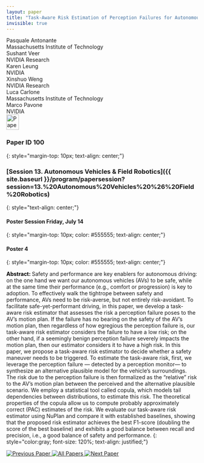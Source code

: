 ```yaml
---
layout: paper
title: "Task-Aware Risk Estimation of Perception Failures for Autonomous Vehicles"
invisible: true
---
```

<div class="paper-authors">
<div class="paper-author-box">
    <div class="paper-author-name">Pasquale Antonante</div>
    <div class="paper-author-uni">Massachusetts Institute of Technology</div>
</div>
<div class="paper-author-box">
    <div class="paper-author-name">Sushant Veer</div>
    <div class="paper-author-uni">NVIDIA Research</div>
</div>
<div class="paper-author-box">
    <div class="paper-author-name">Karen Leung</div>
    <div class="paper-author-uni">NVIDIA</div>
</div>
<div class="paper-author-box">
    <div class="paper-author-name">Xinshuo Weng</div>
    <div class="paper-author-uni">NVIDIA Research</div>
</div>
<div class="paper-author-box">
    <div class="paper-author-name">Luca Carlone</div>
    <div class="paper-author-uni">Massachusetts Institute of Technology</div>
</div>
<div class="paper-author-box">
    <div class="paper-author-name">Marco Pavone</div>
    <div class="paper-author-uni">NVIDIA</div>
</div>

</div><div class="paper-pdf">
<div> <a href="http://www.roboticsproceedings.org/rss19/p100.pdf"><img src="{{ site.baseurl }}/images/paper_link.png" alt="Paper Website" width = "33"  height = "40"/></a> </div>
</div>

### Paper ID 100
{: style="margin-top: 10px; text-align: center;"}

### [Session 13. Autonomous Vehicles & Field Robotics]({{ site.baseurl }}/program/papersession?session=13.%20Autonomous%20Vehicles%20%26%20Field%20Robotics)
{: style="text-align: center;"}

#### Poster Session Friday, July 14
{: style="margin-top: 10px; color: #555555; text-align: center;"}

#### Poster 4
{: style="margin-top: 10px; color: #555555; text-align: center;"}

<b style="color: black;">Abstract: </b>Safety and performance are key enablers for autonomous driving: on the one hand we want our autonomous vehicles (AVs) to be safe, while at the same time their performance (e.g., comfort or progression) is key to adoption. To effectively walk the tightrope between safety and performance, AVs need to be risk-averse, but not entirely risk-avoidant. To facilitate safe-yet-performant driving, in this paper, we develop a task-aware risk estimator that assesses the risk a perception failure poses to the AV’s motion plan. If the failure has no bearing on the safety of the AV’s motion plan, then regardless of how egregious the perception failure is, our task-aware risk estimator considers the failure to have a low risk; on the other hand, if a seemingly benign perception failure severely impacts the motion plan, then our estimator considers it to have a high risk. In this paper, we propose a task-aware risk estimator to decide whether a safety maneuver needs to be triggered. To estimate the task-aware risk, first, we leverage the perception failure — detected by a perception monitor— to synthesize an alternative plausible model for the vehicle’s surroundings. The risk due to the perception failure is then formalized as the “relative” risk to the AV’s motion plan between the perceived and the alternative plausible scenario. We employ a statistical tool called copula, which models tail dependencies between distributions, to estimate this risk. The theoretical properties of the copula allow us to compute probably approximately correct (PAC) estimates of the risk. We evaluate our task-aware risk estimator using NuPlan and compare it with established baselines, showing that the proposed risk estimator achieves the best F1-score (doubling the score of the best baseline) and exhibits a good balance between recall and precision, i.e., a good balance of safety and performance.
{: style="color:gray; font-size: 120%; text-align: justified;"}


<div class="paper-menu">
<a href="{{ site.baseurl }}/program/papers/099/"> <img src="{{ site.baseurl }}/images/previous_paper_icon.png" alt="Previous Paper" title="Previous Paper"/> </a>
<a href="{{ site.baseurl }}/program/papers"><img src="{{ site.baseurl }}/images/overview_icon.png" alt="All Papers" title="All Papers"/> </a>
<a href="{{ site.baseurl }}/program/papers/101/"> <img src="{{ site.baseurl }}/images/next_paper_icon.png" alt="Next Paper" title="Next Paper"/> </a>

</div>
